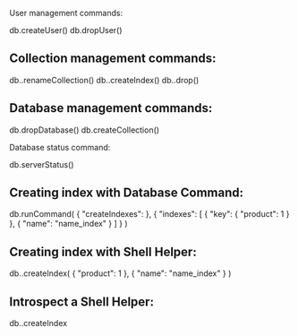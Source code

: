 User management commands:

db.createUser()
db.dropUser()

Collection management commands:
-------------------------------

db.<collection>.renameCollection()
db.<collection>.createIndex()
db.<collection>.drop()

Database management commands:
-----------------------------

db.dropDatabase()
db.createCollection()

Database status command:

db.serverStatus()

Creating index with Database Command:
-------------------------------------
db.runCommand(
  { "createIndexes": <collection> },
  { "indexes": [
    {
      "key": { "product": 1 }
    },
    { "name": "name_index" }
    ]
  }
)

Creating index with Shell Helper:
---------------------------------
db.<collection>.createIndex(
  { "product": 1 },
  { "name": "name_index" }
)

Introspect a Shell Helper:
---------------------------
db.<collection>.createIndex
